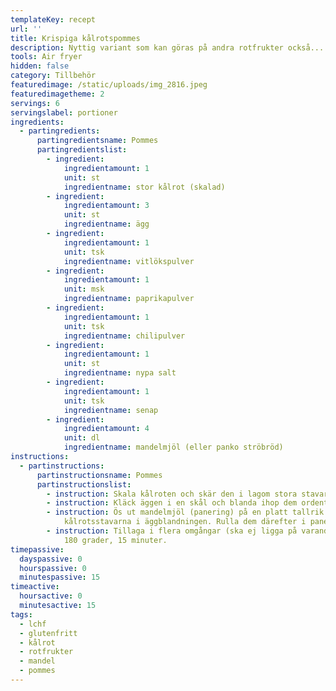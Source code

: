 ```yaml
---
templateKey: recept
url: ''
title: Krispiga kålrotspommes
description: Nyttig variant som kan göras på andra rotfrukter också...
tools: Air fryer
hidden: false
category: Tillbehör
featuredimage: /static/uploads/img_2816.jpeg
featuredimagetheme: 2
servings: 6
servingslabel: portioner
ingredients:
  - partingredients:
      partingredientsname: Pommes
      partingredientslist:
        - ingredient:
            ingredientamount: 1
            unit: st
            ingredientname: stor kålrot (skalad)
        - ingredient:
            ingredientamount: 3
            unit: st
            ingredientname: ägg
        - ingredient:
            ingredientamount: 1
            unit: tsk
            ingredientname: vitlökspulver
        - ingredient:
            ingredientamount: 1
            unit: msk
            ingredientname: paprikapulver
        - ingredient:
            ingredientamount: 1
            unit: tsk
            ingredientname: chilipulver
        - ingredient:
            ingredientamount: 1
            unit: st
            ingredientname: nypa salt
        - ingredient:
            ingredientamount: 1
            unit: tsk
            ingredientname: senap
        - ingredient:
            ingredientamount: 4
            unit: dl
            ingredientname: mandelmjöl (eller panko ströbröd)
instructions:
  - partinstructions:
      partinstructionsname: Pommes
      partinstructionslist:
        - instruction: Skala kålroten och skär den i lagom stora stavar. Lägg åt sidan.
        - instruction: Kläck äggen i en skål och blanda ihop dem ordentligt med kryddorna.
        - instruction: Ös ut mandelmjöl (panering) på en platt tallrik. Doppa
            kålrotsstavarna i äggblandningen. Rulla dem därefter i paneringen.
        - instruction: Tillaga i flera omgångar (ska ej ligga på varandra) i air fryer,
            180 grader, 15 minuter.
timepassive:
  dayspassive: 0
  hourspassive: 0
  minutespassive: 15
timeactive:
  hoursactive: 0
  minutesactive: 15
tags:
  - lchf
  - glutenfritt
  - kålrot
  - rotfrukter
  - mandel
  - pommes
---
```

